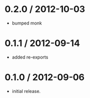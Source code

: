 
0.2.0 / 2012-10-03
==================

  * bumped monk

0.1.1 / 2012-09-14
==================

  * added re-exports

0.1.0 / 2012-09-06
==================

  * initial release.
